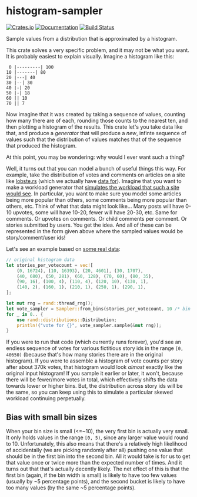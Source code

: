 # histogram-sampler

[![Crates.io](https://img.shields.io/crates/v/histogram-sampler.svg)](https://crates.io/crates/histogram-sampler)
[![Documentation](https://docs.rs/histogram-sampler/badge.svg)](https://docs.rs/histogram-sampler/)
[![Build Status](https://travis-ci.org/jonhoo/histogram-sampler.svg?branch=master)](https://travis-ci.org/jonhoo/histogram-sampler)

Sample values from a distribution that is approximated by a histogram.

This crate solves a very specific problem, and it may not be what you want. It is probably
easiest to explain visually. Imagine a histogram like this:

```
 0 |---------| 100
10 |-------| 80
20 |---| 40
30 |--| 30
40 |-| 20
50 |-| 18
60 || 10
70 || 7
```

Now imagine that it was created by taking a sequence of values, counting how many there are of
each, rounding those counts to the nearest ten, and then plotting a histogram of the results.
This crate let's you take data like that, and produce a *generator* that will produce a *new*,
infinte sequence of values such that the distribution of values matches that of the sequence
that produced the histogram.

At this point, you may be wondering: why would I ever want such a thing?

Well, it turns out that you can model a bunch of useful things this way. For example, take the
distribution of votes and comments on articles on a site like [lobste.rs](https://lobste.rs)
(which we actually have [data for](https://lobste.rs/s/cqnzl5/)). Imagine that you want to
make a workload generator that [simulates the workload that such a site would
see](https://github.com/jonhoo/trawler). In particular, you want to make sure you model some
articles being more popular than others, some comments being more popular than others, etc.
Think of what that data might look like... Many posts will have 0-10 upvotes, some will have
10-20, fewer will have 20-30, etc. Same for comments. Or upvotes on comments. Or child comments
per comment. Or stories submitted by users. You get the idea. And all of these can be
represented in the form given above where the sampled values would be story/comment/user ids!

Let's see an example based on [some real
data](https://github.com/jonhoo/trawler/blob/master/data/votes_per_story.dat):

```rust
// original histogram data
let stories_per_votecount = vec![
    (0, 16724), (10, 16393), (20, 4601), (30, 1707),
    (40, 680), (50, 281), (60, 128), (70, 60), (80, 35),
    (90, 16), (100, 4), (110, 4), (120, 10), (130, 1),
    (140, 2), (160, 1), (210, 1), (250, 1), (290, 1),
];

let mut rng = rand::thread_rng();
let vote_sampler = Sampler::from_bins(stories_per_votecount, 10 /* bin width */);
for _ in 0.. {
    use rand::distributions::Distribution;
    println!("vote for {}", vote_sampler.sample(&mut rng));
}
```

If you were to run that code (which currently runs forever), you'd see an endless sequence of
votes for various fictitious story ids in the range `[0, 40650)` (because that's how many
stories there are in the original histogram). If you were to assemble a histogram of vote
counts per story after about 370k votes, that histogram would look *almost* exactly like the
original input histogram! If you sample it earlier or later, it won't, because there will be
fewer/more votes in total, which effectively shifts the data towards lower or higher bins. But,
the distribution across story ids will be the same, so you can keep using this to simulate a
particular skewed workload continuing perpetually.

## Bias with small bin sizes

When your bin size is small (<=~10), the very first bin is actually very small. It only holds
values in the range `[0, 5)`, since any larger value would round to 10. Unfortunately, this
also means that there's a relatively high likelihood of accidentally (we are picking randomly
after all) pushing one value that should be in the first bin into the second bin. All it would
take is for us to get that value once or twice more than the expected number of times. And it
turns out that that's actually decently likely. The net effect of this is that the first bin
(again, if the bin width is small) is likely to have too few values (usually by ~5 percentage
points), and the second bucket is likely to have too many values (by the same ~5 percentage
points).
